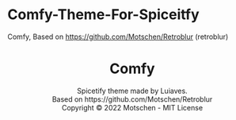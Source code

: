 # Comfy-Theme-For-Spiceitfy
Comfy, Based on https://github.com/Motschen/Retroblur (retroblur)

<h1 align="center">Comfy </h1>
<p align="center">Spicetify theme made by Luiaves.<br>
Based on https://github.com/Motschen/Retroblur <br>
Copyright © 2022 Motschen - MIT License<br>




